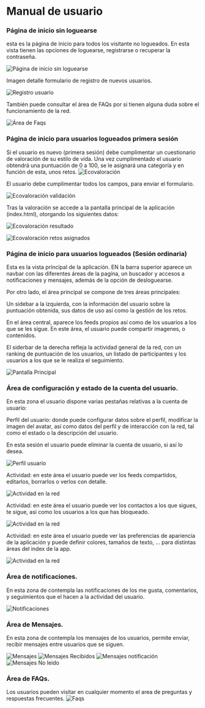 # Manual de usuario

### Página de inicio sin loguearse
esta es la página de inicio para todos los visitante no logueados. En esta vista tienen las opciones de loguearse, registrarse o recuperar la contraseña. 

![Página de inicio sin loguearse](images/paginicio.png)

Imagen detalle formulario de registro de nuevos usuarios.

![Registro usuario](images/registro.png)

También puede consultar el área de FAQs por si tienen alguna duda sobre el funcionamiento de la red.

![Área de Faqs](images/faqs.png)

### Página de inicio para usuarios logueados primera sesión

Si el usuario es nuevo (primera sesión) debe cumplimentar un cuestionario de valoración de su estilo de vida. Una vez cumplimentado el usuario obtendrá una puntuación de 0 a 100, se le asignará una categoría y en función de esta, unos retos.
![Ecovaloración](images/ecovalora.png)

El usuario debe cumplimentar todos los campos, para enviar el formulario.

![Ecovaloración validación](images/ecovaloraFormulario.png)

Tras la valoración se accede a la pantalla principal de la aplicación (index.html), otorgando los siguientes datos:

![Ecovaloración resultado](images/ecovaloraResultado.png)

![Ecovaloración retos asignados](images/ecovaloraRetos.png)


### Página de inicio para usuarios logueados (Sesión ordinaria)

Esta es la vista principal de la aplicación. EN la barra superior aparece un navbar con las diferentes áreas de la pagína, un buscador y accesos a notificaciones y mensajes, además de la opción de desloguearse.

Por otro lado, el área principal se compone de tres áreas principales:

Un sidebar a la izquierda, con la información del usuario sobre la puntuación obtenida, sus datos de uso así como la gestión de los retos.

En el área central, aparece los feeds propios así como de los usuarios a los que se les sigue. En este área, el usuario puede compartir imagenes, o contenidos.

El siderbar de la derecha refleja la actividad general de la red, con un ranking de puntuación de los usuarios, un listado de participantes y los usuarios a los que se le realiza el seguimiento.

![Pantalla Principal](images/IndexPrincipal.png)

### Área de configuración y estado de la cuenta del usuario.
En esta zona el usuario dispone varias pestañas relativas a la cuenta de usuario:


Perfil del usuario: donde puede configurar datos sobre el perfil, modificar la imagen del avatar, así como datos del perfil y de interacción con la red, tal como el estado o la descripción del usuario.

En esta sesión el usuario puede eliminar la cuenta de usuario, si así lo desea.

![Perfil usuario](images/areausuario.png)

Actividad: en este área el usuario puede ver los feeds compartidos, editarlos, borrarlos o verlos con detalle.

![Actividad en la red](images/areausuario.png)

Actividad: en este área el usuario puede ver los contactos a los que sigues, te sigue, así como los usuarios a los que has bloqueado.

![Actividad en la red](images/usuarios-contactos.png)

Actividad: en este área el usuario puede ver las preferencias de apariencia de la aplicación y puede definir colores, tamaños de texto, ... para distintas áreas del index de la app.

![Actividad en la red](images/usuarios-preferencias.png)

### Área de notificaciones.

En esta zona de contempla las notificaciones de los me gusta, comentarios, y seguimientos que el hacen a la actividad del usuario.

![Notificaciones](images/notificaciones.png)

### Área de Mensajes.

En esta zona de contempla los mensajes de los usuarios, permite enviar, recibir mensajes entre usuarios que se siguen.

![Mensajes](images/mensajes.png)
![Mensajes Recibidos](images/mensaje_recibido.png)
![Mensajes notificación](images/notificacionmensaje.png)
![Mensajes No leido](images/mensajeNoLeido.png)

### Área de FAQs.

Los usuarios pueden visitar en cualquier momento el area de preguntas y respuestas frecuentes.
![Faqs](images/faqs2.png)

